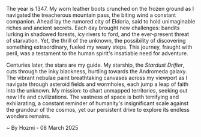 
The year is 1347.  My worn leather boots crunched on the frozen ground as I navigated the treacherous mountain pass, the biting wind a constant companion.  Ahead lay the rumored city of Eldoria, said to hold unimaginable riches and ancient secrets.  Each day brought new challenges: bandits lurking in shadowed forests, icy rivers to ford, and the ever-present threat of starvation.  Yet, the thrill of the unknown, the possibility of discovering something extraordinary, fueled my weary steps. This journey, fraught with peril, was a testament to the human spirit's insatiable need for adventure.

Centuries later, the stars are my guide.  My starship, the *Stardust Drifter*, cuts through the inky blackness, hurtling towards the Andromeda galaxy.  The vibrant nebulae paint breathtaking canvases across my viewport as I navigate through asteroid fields and wormholes, each jump a leap of faith into the unknown.  My mission: to chart unmapped territories, seeking out new life and civilizations.  The vastness of space is both terrifying and exhilarating, a constant reminder of humanity's insignificant scale against the grandeur of the cosmos, yet our persistent drive to explore its endless wonders remains.

~ By Hozmi - 08 March 2025
